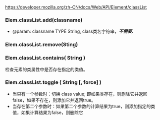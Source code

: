 <https://developer.mozilla.org/zh-CN/docs/Web/API/Element/classList>


### Elem.classList.add(classname)
- @param: classname TYPE String, class类名字符串，***不需要.***

### Elem.classList.remove(Sting)

### Elem.classList.contains( String )
检查元素的类属性中是否存在指定的类值。

### Elem.classList.toggle ( String [, force] )
- 当只有一个参数时：切换 class value; 即如果类存在，则删除它并返回false，如果不存在，则添加它并返回true。
- 当存在第二个参数时：如果第二个参数的计算结果为true，则添加指定的类值，如果计算结果为false，则删除它